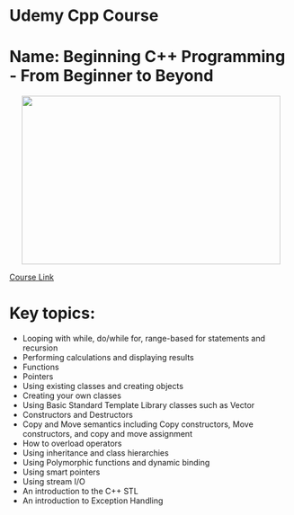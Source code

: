 # Udemy Cpp Course

# Name: Beginning C++ Programming - From Beginner to Beyond

<p align="center">
  <img width="460" height="300" src="https://archive.org/download/freetutorialsus.comudemybeginningcprogrammingfrombeginnertobeyond/freetutorialsus.comudemybeginningcprogrammingfrombeginnertobeyond.thumbs/1.%20Introduction/1.%20About%20the%20Course_000212.jpg">
</p>


[Course Link](https://www.udemy.com/course/beginning-c-plus-plus-programming/)


# Key topics:

* Looping with while, do/while for, range-based for statements and recursion
* Performing calculations and displaying results
* Functions
* Pointers
* Using existing classes and creating objects
* Creating your own classes
* Using Basic Standard Template Library classes such as Vector
* Constructors and Destructors
* Copy and Move semantics including Copy constructors, Move constructors, and copy and move assignment 
* How to overload operators
* Using inheritance and class hierarchies
* Using Polymorphic functions and dynamic binding 
* Using smart pointers
* Using stream I/O
* An introduction to the C++ STL
* An introduction to Exception Handling
